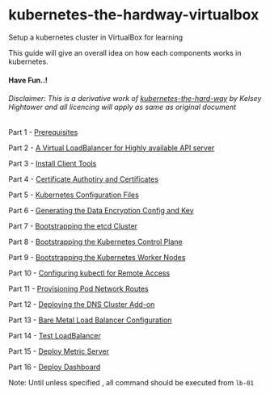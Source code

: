 # kubernetes-the-hardway-virtualbox
Setup a kubernetes cluster in VirtualBox for learning

This guide will give an overall idea on how each components works in kubernetes.

#### Have Fun..!


###### Disclaimer: This is a derivative work of [kubernetes-the-hard-way](https://github.com/kelseyhightower/kubernetes-the-hard-way) by Kelsey Hightower and all licencing will apply as same as original document

Part 1 - [Prerequisites](01.Prerequisites-VM-Configuration.md)

Part 2 - [A Virtual LoadBalancer for Highly available API server](02.Prerequisites-HA-LB-Configuration.md)

Part 3 - [Install Client Tools](03.Install-Client-Tools.md)

Part 4 - [Certificate Authotiry and Certificates](04.Certificate-Authority.md)

Part 5 - [Kubernetes Configuration Files](05.Kubernetes-configuration-files.md)

Part 6 - [Generating the Data Encryption Config and Key](06.Data-encryption-keys.md)

Part 7 - [Bootstrapping the etcd Cluster](07.Bootstrapping-etcd.md)

Part 8 - [Bootstrapping the Kubernetes Control Plane](08.Bootstrapping-kubernetes-controllers.md)

Part 9 - [Bootstrapping the Kubernetes Worker Nodes](09.Bootstrapping-kubernetes-workers.md)

Part 10 - [Configuring kubectl for Remote Access](10.Configuring-kubectl.md)

Part 11 - [Provisioning Pod Network Routes](11.Pod-Network-Routes.md)

Part 12 - [Deploying the DNS Cluster Add-on](12.DNS-Add-On.md)

Part 13 - [Bare Metal Load Balancer Configuration](13.Load-Balancer.md)

Part 14 - [Test LoadBalancer](14.Test-Loadbalancer-type.md)

Part 15 - [Deploy Metric Server](15.Deploy-Metric-Server.md)

Part 16 - [Deploy Dashboard](16.Dash-Board.md)

Note: Until unless specified , all command should be executed from `lb-01`
